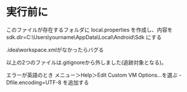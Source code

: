 # 実行前に

このファイルが存在するフォルダに
local.properties
を作成し、内容を
sdk.dir=C:\Users\yourname\AppData\Local\Android\Sdk
にする

.idea\workspace.xmlがなかったらバグる

以上の2つのファイルは.gitignoreから外しました(追跡対象となる)。

エラーが英語のとき
メニュー＞Help＞Edit Custom VM Options...を選ぶ
-Dfile.encoding=UTF-8
を追加する